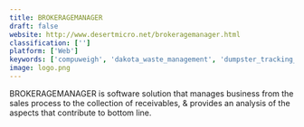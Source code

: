 ```yaml
---
title: BROKERAGEMANAGER
draft: false 
website: http://www.desertmicro.net/brokeragemanager.html
classification: ['']
platform: ['Web']
keywords: ['compuweigh', 'dakota_waste_management', 'dumpster_tracking_sofware', 'enevo', 'environmental_performance_solution', 'greenq', 'haul-it', 'my_online_bill_pay_portal', 'my_yard', 'routeoptix', 'smsturbo', 'scrap_dragon_xtreme', 'scrapware', 'terratrash', 'trash_flow', 'wam-hauler', 'waste_logics', 'cietrade']
image: logo.png
---
```

BROKERAGEMANAGER is software solution that manages business from the sales process to the collection of receivables, & provides an analysis of the aspects that contribute to bottom line.